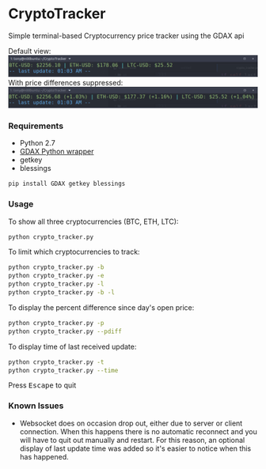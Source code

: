 # CryptoTracker
Simple terminal-based Cryptocurrency price tracker using the GDAX api

Default view:
![Screenshot](crypto_tracker_ss.png?raw=true)
With price differences suppressed:
![Screenshot](crypto_tracker_ss_diff.png?raw=true)

### Requirements
* Python 2.7
* [GDAX Python wrapper](https://github.com/danpaquin/GDAX-Python)
* getkey
* blessings

```sh
pip install GDAX getkey blessings
```

### Usage

To show all three cryptocurrencies (BTC, ETH, LTC):
```sh
python crypto_tracker.py
```

To limit which cryptocurrencies to track:
```sh
python crypto_tracker.py -b
python crypto_tracker.py -e
python crypto_tracker.py -l
python crypto_tracker.py -b -l
```

To display the percent difference since day's open price:
```sh
python crypto_tracker.py -p
python crypto_tracker.py --pdiff
```

To display time of last received update:
```sh
python crypto_tracker.py -t
python crypto_tracker.py --time
```

Press <kbd>Escape</kbd> to quit

### Known Issues
* Websocket does on occasion drop out, either due to server or client connection. When this happens there is no automatic reconnect and you will have to quit out manually and restart. For this reason, an optional display of last update time was added so it's easier to notice when this has happened.
